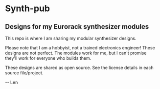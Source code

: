 # Synth-pub

## Designs for my Eurorack synthesizer modules

This repo is where I am sharing my modular synthesizer designs.

Please note that I am a hobbyist, not a trained electronics engineer! These designs are not perfect. The modules work for me, but I can't promise they'll work for everyone who builds them.

These designs are shared as open source. See the license details in each source file/project.

-- Len
